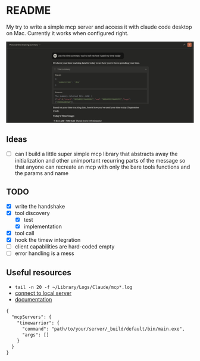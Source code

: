 # README

My try to write a simple mcp server and access it with claude code desktop on Mac.
Currently it works when configured right.

![Current POC](./assets/poc.png)

## Ideas

- [ ] can I build a little super simple mcp library that abstracts away the initialization and other
      unimportant recurring parts of the message so that anyone can recreate an mcp with only the bare
      tools functions and the params and name

## TODO

- [x] write the handshake
- [x] tool discovery
  - [x] test
  - [x] implementation
- [x] tool call
- [x] hook the timew integration
- [ ] client capabilities are hard-coded empty
- [ ] error handling is a mess

## Useful resources

- `tail -n 20 -f ~/Library/Logs/Claude/mcp*.log`
- [connect to local server](https://modelcontextprotocol.io/docs/develop/connect-local-servers#getting-logs-from-claude-desktop)
- [documentation](https://modelcontextprotocol.io/docs/learn/architecture)

```
{
  "mcpServers": {
    "timewarrior": {
      "command": "path/to/your/server/_build/default/bin/main.exe",
      "args": []
    }
  }
}
```
